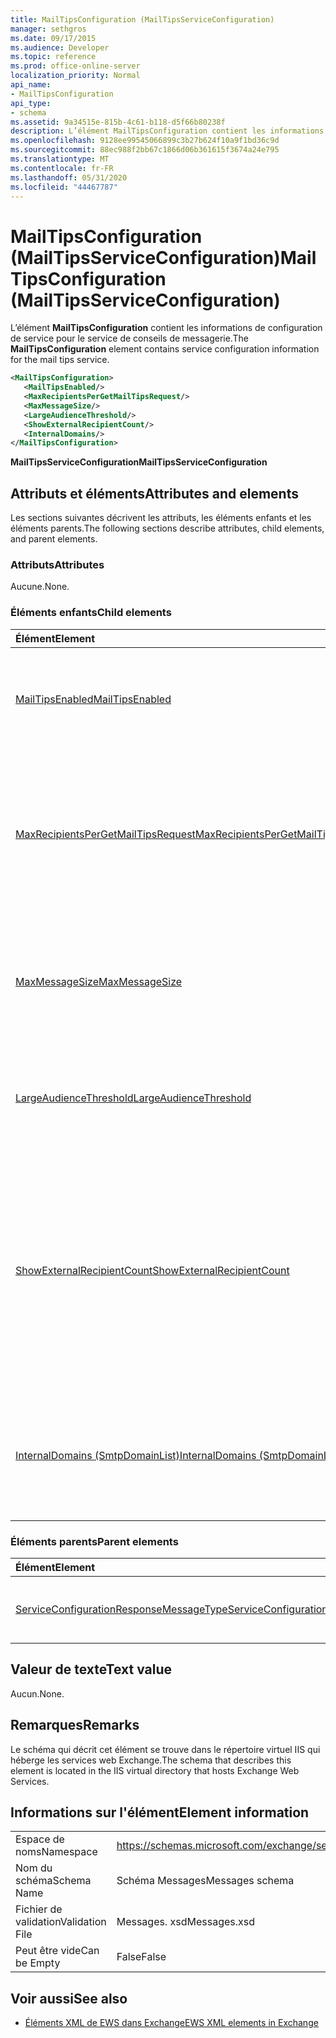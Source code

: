 ```yaml
---
title: MailTipsConfiguration (MailTipsServiceConfiguration)
manager: sethgros
ms.date: 09/17/2015
ms.audience: Developer
ms.topic: reference
ms.prod: office-online-server
localization_priority: Normal
api_name:
- MailTipsConfiguration
api_type:
- schema
ms.assetid: 9a34515e-815b-4c61-b118-d5f66b80238f
description: L’élément MailTipsConfiguration contient les informations de configuration de service pour le service de conseils de messagerie.
ms.openlocfilehash: 9128ee99545066899c3b27b624f10a9f1bd36c9d
ms.sourcegitcommit: 88ec988f2bb67c1866d06b361615f3674a24e795
ms.translationtype: MT
ms.contentlocale: fr-FR
ms.lasthandoff: 05/31/2020
ms.locfileid: "44467787"
---
```

# <a name="mailtipsconfiguration-mailtipsserviceconfiguration"></a><span data-ttu-id="8223a-103">MailTipsConfiguration (MailTipsServiceConfiguration)</span><span class="sxs-lookup"><span data-stu-id="8223a-103">MailTipsConfiguration (MailTipsServiceConfiguration)</span></span>

<span data-ttu-id="8223a-104">L’élément **MailTipsConfiguration** contient les informations de configuration de service pour le service de conseils de messagerie.</span><span class="sxs-lookup"><span data-stu-id="8223a-104">The **MailTipsConfiguration** element contains service configuration information for the mail tips service.</span></span> 
  
```XML
<MailTipsConfiguration>
   <MailTipsEnabled/>
   <MaxRecipientsPerGetMailTipsRequest/>
   <MaxMessageSize/>
   <LargeAudienceThreshold/>
   <ShowExternalRecipientCount/>
   <InternalDomains/>
</MailTipsConfiguration>
```

 <span data-ttu-id="8223a-105">**MailTipsServiceConfiguration**</span><span class="sxs-lookup"><span data-stu-id="8223a-105">**MailTipsServiceConfiguration**</span></span>
## <a name="attributes-and-elements"></a><span data-ttu-id="8223a-106">Attributs et éléments</span><span class="sxs-lookup"><span data-stu-id="8223a-106">Attributes and elements</span></span>

<span data-ttu-id="8223a-107">Les sections suivantes décrivent les attributs, les éléments enfants et les éléments parents.</span><span class="sxs-lookup"><span data-stu-id="8223a-107">The following sections describe attributes, child elements, and parent elements.</span></span>
  
### <a name="attributes"></a><span data-ttu-id="8223a-108">Attributs</span><span class="sxs-lookup"><span data-stu-id="8223a-108">Attributes</span></span>

<span data-ttu-id="8223a-109">Aucune.</span><span class="sxs-lookup"><span data-stu-id="8223a-109">None.</span></span>
  
### <a name="child-elements"></a><span data-ttu-id="8223a-110">Éléments enfants</span><span class="sxs-lookup"><span data-stu-id="8223a-110">Child elements</span></span>

|<span data-ttu-id="8223a-111">**Élément**</span><span class="sxs-lookup"><span data-stu-id="8223a-111">**Element**</span></span>|<span data-ttu-id="8223a-112">**Description**</span><span class="sxs-lookup"><span data-stu-id="8223a-112">**Description**</span></span>|
|:-----|:-----|
|[<span data-ttu-id="8223a-113">MailTipsEnabled</span><span class="sxs-lookup"><span data-stu-id="8223a-113">MailTipsEnabled</span></span>](mailtipsenabled.md) <br/> |<span data-ttu-id="8223a-114">Indique si le service de conseils de messagerie est disponible.</span><span class="sxs-lookup"><span data-stu-id="8223a-114">Indicates whether the mail tips service is available.</span></span> <span data-ttu-id="8223a-115">Cet élément est obligatoire.</span><span class="sxs-lookup"><span data-stu-id="8223a-115">This element is required.</span></span>  <br/> |
|[<span data-ttu-id="8223a-116">MaxRecipientsPerGetMailTipsRequest</span><span class="sxs-lookup"><span data-stu-id="8223a-116">MaxRecipientsPerGetMailTipsRequest</span></span>](maxrecipientspergetmailtipsrequest.md) <br/> |<span data-ttu-id="8223a-117">Indique le nombre maximal de destinataires pouvant être transmis à l' [opération GetMailTips](getmailtips-operation.md).</span><span class="sxs-lookup"><span data-stu-id="8223a-117">Indicates the maximum number of recipients that can be passed to the [GetMailTips operation](getmailtips-operation.md).</span></span> <span data-ttu-id="8223a-118">Cet élément est obligatoire.</span><span class="sxs-lookup"><span data-stu-id="8223a-118">This element is required.</span></span>  <br/> |
|[<span data-ttu-id="8223a-119">MaxMessageSize</span><span class="sxs-lookup"><span data-stu-id="8223a-119">MaxMessageSize</span></span>](maxmessagesize.md) <br/> |<span data-ttu-id="8223a-120">Représente la taille maximale des messages qu’un destinataire peut accepter.</span><span class="sxs-lookup"><span data-stu-id="8223a-120">Represents the maximum message size a recipient can accept.</span></span> <span data-ttu-id="8223a-121">Cet élément est obligatoire.</span><span class="sxs-lookup"><span data-stu-id="8223a-121">This element is required.</span></span>  <br/> |
|[<span data-ttu-id="8223a-122">LargeAudienceThreshold</span><span class="sxs-lookup"><span data-stu-id="8223a-122">LargeAudienceThreshold</span></span>](largeaudiencethreshold.md) <br/> |<span data-ttu-id="8223a-123">Représente le seuil d’audience élevée pour un client.</span><span class="sxs-lookup"><span data-stu-id="8223a-123">Represents the large audience threshold for a client.</span></span> <span data-ttu-id="8223a-124">Cet élément est obligatoire.</span><span class="sxs-lookup"><span data-stu-id="8223a-124">This element is required.</span></span>  <br/> |
|[<span data-ttu-id="8223a-125">ShowExternalRecipientCount</span><span class="sxs-lookup"><span data-stu-id="8223a-125">ShowExternalRecipientCount</span></span>](showexternalrecipientcount.md) <br/> |<span data-ttu-id="8223a-126">Indique si les consommateurs de l' [opération GetMailTips](getmailtips-operation.md) doivent afficher des conseils de courrier qui indiquent le nombre de destinataires externes auxquels un message est adressé.</span><span class="sxs-lookup"><span data-stu-id="8223a-126">Indicates whether consumers of the [GetMailTips operation](getmailtips-operation.md) have to show mail tips that indicate the number of external recipients to which a message is addressed.</span></span> <span data-ttu-id="8223a-127">Cet élément est obligatoire.</span><span class="sxs-lookup"><span data-stu-id="8223a-127">This element is required.</span></span>  <br/> |
|[<span data-ttu-id="8223a-128">InternalDomains (SmtpDomainList)</span><span class="sxs-lookup"><span data-stu-id="8223a-128">InternalDomains (SmtpDomainList)</span></span>](internaldomains-smtpdomainlist.md) <br/> |<span data-ttu-id="8223a-129">Identifie la liste des domaines SMTP internes de l’organisation.</span><span class="sxs-lookup"><span data-stu-id="8223a-129">Identifies the list of internal SMTP domains of the organization.</span></span> <span data-ttu-id="8223a-130">Cet élément est obligatoire.</span><span class="sxs-lookup"><span data-stu-id="8223a-130">This element is required.</span></span>  <br/> |
   
### <a name="parent-elements"></a><span data-ttu-id="8223a-131">Éléments parents</span><span class="sxs-lookup"><span data-stu-id="8223a-131">Parent elements</span></span>

|<span data-ttu-id="8223a-132">**Élément**</span><span class="sxs-lookup"><span data-stu-id="8223a-132">**Element**</span></span>|<span data-ttu-id="8223a-133">**Description**</span><span class="sxs-lookup"><span data-stu-id="8223a-133">**Description**</span></span>|
|:-----|:-----|
|[<span data-ttu-id="8223a-134">ServiceConfigurationResponseMessageType</span><span class="sxs-lookup"><span data-stu-id="8223a-134">ServiceConfigurationResponseMessageType</span></span>](serviceconfigurationresponsemessagetype.md) <br/> |<span data-ttu-id="8223a-135">Contient les paramètres de configuration du service.</span><span class="sxs-lookup"><span data-stu-id="8223a-135">Contains service configuration settings.</span></span>  <br/> |
   
## <a name="text-value"></a><span data-ttu-id="8223a-136">Valeur de texte</span><span class="sxs-lookup"><span data-stu-id="8223a-136">Text value</span></span>

<span data-ttu-id="8223a-137">Aucun.</span><span class="sxs-lookup"><span data-stu-id="8223a-137">None.</span></span>
  
## <a name="remarks"></a><span data-ttu-id="8223a-138">Remarques</span><span class="sxs-lookup"><span data-stu-id="8223a-138">Remarks</span></span>

<span data-ttu-id="8223a-139">Le schéma qui décrit cet élément se trouve dans le répertoire virtuel IIS qui héberge les services web Exchange.</span><span class="sxs-lookup"><span data-stu-id="8223a-139">The schema that describes this element is located in the IIS virtual directory that hosts Exchange Web Services.</span></span>
  
## <a name="element-information"></a><span data-ttu-id="8223a-140">Informations sur l'élément</span><span class="sxs-lookup"><span data-stu-id="8223a-140">Element information</span></span>

|||
|:-----|:-----|
|<span data-ttu-id="8223a-141">Espace de noms</span><span class="sxs-lookup"><span data-stu-id="8223a-141">Namespace</span></span>  <br/> |https://schemas.microsoft.com/exchange/services/2006/messages  <br/> |
|<span data-ttu-id="8223a-142">Nom du schéma</span><span class="sxs-lookup"><span data-stu-id="8223a-142">Schema Name</span></span>  <br/> |<span data-ttu-id="8223a-143">Schéma Messages</span><span class="sxs-lookup"><span data-stu-id="8223a-143">Messages schema</span></span>  <br/> |
|<span data-ttu-id="8223a-144">Fichier de validation</span><span class="sxs-lookup"><span data-stu-id="8223a-144">Validation File</span></span>  <br/> |<span data-ttu-id="8223a-145">Messages. xsd</span><span class="sxs-lookup"><span data-stu-id="8223a-145">Messages.xsd</span></span>  <br/> |
|<span data-ttu-id="8223a-146">Peut être vide</span><span class="sxs-lookup"><span data-stu-id="8223a-146">Can be Empty</span></span>  <br/> |<span data-ttu-id="8223a-147">False</span><span class="sxs-lookup"><span data-stu-id="8223a-147">False</span></span>  <br/> |
   
## <a name="see-also"></a><span data-ttu-id="8223a-148">Voir aussi</span><span class="sxs-lookup"><span data-stu-id="8223a-148">See also</span></span>



- [<span data-ttu-id="8223a-149">Éléments XML de EWS dans Exchange</span><span class="sxs-lookup"><span data-stu-id="8223a-149">EWS XML elements in Exchange</span></span>](ews-xml-elements-in-exchange.md)

